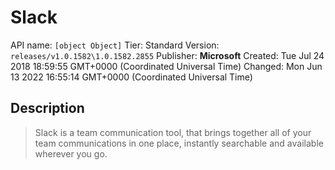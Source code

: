 # Slack
API name: `[object Object]`
Tier: Standard
Version: `releases/v1.0.1582\1.0.1582.2855`
Publisher: **Microsoft**
Created: Tue Jul 24 2018 18:59:55 GMT+0000 (Coordinated Universal Time)
Changed: Mon Jun 13 2022 16:55:14 GMT+0000 (Coordinated Universal Time)

## Description
> Slack is a team communication tool, that brings together all of your team communications in one place, instantly searchable and available wherever you go.
